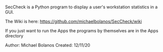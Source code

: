 SecCheck is a Python program to display a user's workstation statistics in a GUI.


The Wiki is here:  https://github.com/michaelbolanos/SecCheck/wiki

If you just want to run the Apps the programs by themselves are in the Apps directory




Author:   Michael Bolanos
Created:  12/11/20
